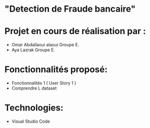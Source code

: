 # "Detection de Fraude bancaire"  


# Projet en cours de réalisation par :
- Omar Abdallaoui alaoui Groupe E.
- Aya Lazrak Groupe E.

# Fonctionnalités proposé:
- Fonctionnalités 1 ( User Story 1 )
- Comprendre L dataset 

# Technologies:
- Visual Studio Code

